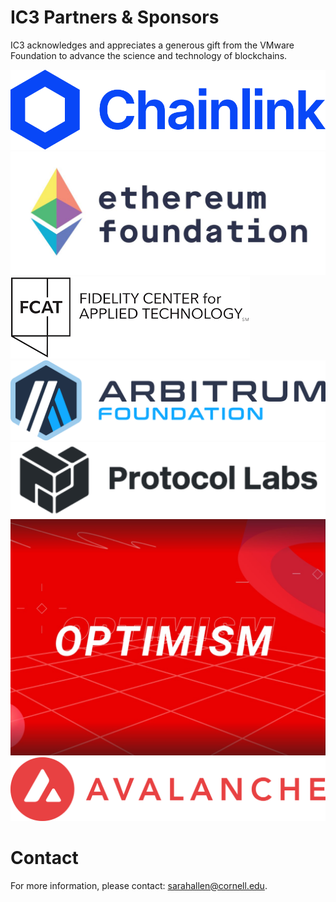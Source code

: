 # IC3 Partners & Sponsors

IC3 acknowledges and appreciates a generous gift from the VMware
Foundation to advance the science and technology of blockchains. <br>

<div class="ui center aligned basic segment">
    <div class="ui small images">
	<img class="ui image sponsor logo" id="chainlink" src="images/partners/Chainlink-New.png">
	<img class="ui image sponsor logo" id="ethereum" src="images/partners/EF 2024.jpeg">
	<img class="ui image sponsor logo" id="fidelity fcat" src="images/partners/FCAT logo.png">
	<img class="ui image sponsor logo" id="Arbitrum Foundation" src="images/partners/AF navy.png">    
	<img class="ui image sponsor logo" id="protocollabs" src="images/partners/protocol-labs.png">
	<img class="ui image sponsor logo" id="optimism" src="images/partners/Optimism.jpg">    
	<img class="ui image sponsor logo" id="avalabs" src="images/partners/Avalanche.png">
    </div>
</div>


# Contact

For more information, please contact: [sarahallen@cornell.edu](mailto:sarahallen@cornell.edu).
